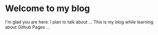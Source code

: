 # Welcome to my blog

I'm glad you are here. I plan to talk about ...
This is my blog while learning about Github Pages ...
